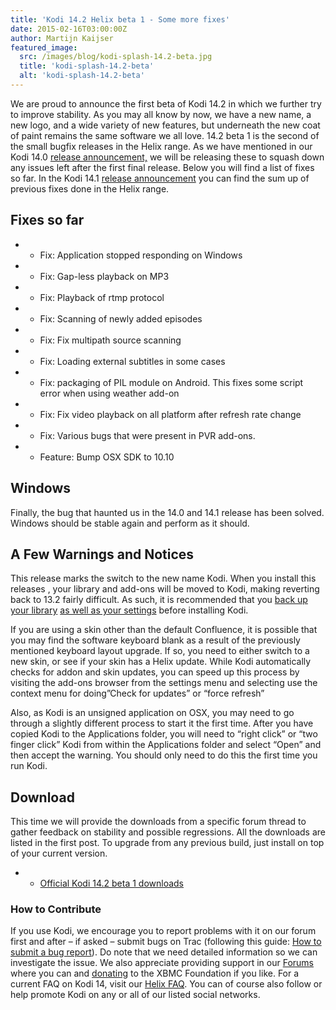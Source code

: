 ```yaml
---
title: 'Kodi 14.2 Helix beta 1 - Some more fixes'
date: 2015-02-16T03:00:00Z
author: Martijn Kaijser
featured_image:
  src: /images/blog/kodi-splash-14.2-beta.jpg
  title: 'kodi-splash-14.2-beta'
  alt: 'kodi-splash-14.2-beta'
---
```

We are proud to announce the first beta of Kodi 14.2 in which we further try to improve stability. As you may all know by now, we have a new name, a new logo, and a wide variety of new features, but underneath the new coat of paint remains the same software we all love. 14.2 beta 1 is the second of the small bugfix releases in the Helix range. As we have mentioned in our Kodi 14.0 [release announcement,](/article/kodi-140-helix-unwinds) we will be releasing these to squash down any issues left after the first final release. Below you will find a list of fixes so far. In the Kodi 14.1 [release announcement](/article/kodi-141-helix-bugfix-release) you can find the sum up of previous fixes done in the Helix range.

 Fixes so far
------------

 
 * * Fix: Application stopped responding on Windows
 * * Fix: Gap-less playback on MP3
 * * Fix: Playback of rtmp protocol
 * * Fix: Scanning of newly added episodes
 * * Fix: Fix multipath source scanning
 * * Fix: Loading external subtitles in some cases
 * * Fix: packaging of PIL module on Android. This fixes some script error when using weather add-on
 * * Fix: Fix video playback on all platform after refresh rate change
 * * Fix: Various bugs that were present in PVR add-ons.
 * * Feature: Bump OSX SDK to 10.10
 
 Windows
-------

 Finally, the bug that haunted us in the 14.0 and 14.1 release has been solved. Windows should be stable again and perform as it should.

 A Few Warnings and Notices
--------------------------

 This release marks the switch to the new name Kodi. When you install this releases , your library and add-ons will be moved to Kodi, making reverting back to 13.2 fairly difficult. As such, it is recommended that you [back up your library](https://kodi.wiki/view/HOW-TO:Backup_the_library "How to backup the library") [as well as your settings](https://kodi.wiki/view/Backing_up_XBMC) before installing Kodi.

 If you are using a skin other than the default Confluence, it is possible that you may find the software keyboard blank as a result of the previously mentioned keyboard layout upgrade. If so, you need to either switch to a new skin, or see if your skin has a Helix update. While Kodi automatically checks for addon and skin updates, you can speed up this process by visiting the add-ons browser from the settings menu and selecting use the context menu for doing”Check for updates” or “force refresh”

 Also, as Kodi is an unsigned application on OSX, you may need to go through a slightly different process to start it the first time. After you have copied Kodi to the Applications folder, you will need to “right click” or “two finger click” Kodi from within the Applications folder and select “Open” and then accept the warning. You should only need to do this the first time you run Kodi.

 Download
--------

 This time we will provide the downloads from a specific forum thread to gather feedback on stability and possible regressions. All the downloads are listed in the first post. To upgrade from any previous build, just install on top of your current version.

 
 * * [Official Kodi 14.2 beta 1 downloads](https://forum.kodi.tv/showthread.php?tid=218329)
 
 ### How to Contribute

 If you use Kodi, we encourage you to report problems with it on our forum first and after – if asked – submit bugs on Trac (following this guide: [How to submit a bug report](https://kodi.wiki/view/HOW-TO:Submit_a_bug_report)). Do note that we need detailed information so we can investigate the issue. We also appreciate providing support in our [Forums](https://forum.kodi.tv/ "XBMC Forums") where you can and [donating](https://kodi.wiki/contribute/donate/ "XBMC Foundation Donations") to the XBMC Foundation if you like. For a current FAQ on Kodi 14, visit our [Helix FAQ](https://kodi.wiki/view/Kodi_v14_(Helix)_FAQ). You can of course also follow or help promote Kodi on any or all of our listed social networks.

 